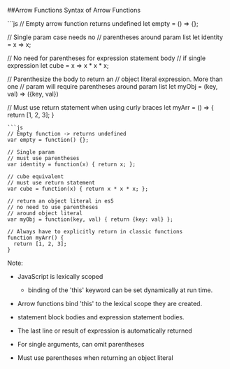 ##Arrow Functions
Syntax of Arrow Functions
<!-- .element: class="small" -->

<div class="split-container">
```js
// Empty arrow function returns undefined
let empty = () => {};

// Single param case needs no
// parentheses around param list
let identity = x => x;

// No need for parentheses for expression statement body
// if single expression
let cube = x => x * x * x;

// Parenthesize the body to return an
// object literal expression. More than one
// param will require parentheses around param list
let myObj = (key, val) => ({key, val})

// Must use return statement when using curly braces
let myArr = () => {
  return [1, 2, 3];
}
```
```js
// Empty function -> returns undefined
var empty = function() {};

// Single param
// must use parentheses
var identity = function(x) { return x; };

// cube equivalent
// must use return statement
var cube = function(x) { return x * x * x; };

// return an object literal in es5
// no need to use parentheses
// around object literal
var myObj = function(key, val) { return {key: val} };

// Always have to explicitly return in classic functions
function myArr() {
  return [1, 2, 3];
}
```

Note:
- JavaScript is lexically scoped
  - binding of the 'this' keyword can be set dynamically at run time.

- Arrow functions bind 'this' to the lexical scope they are created.

- statement block bodies and expression statement bodies.

- The last line or result of expression is automatically returned

- For single arguments, can omit parentheses

- Must use parentheses when returning an object literal
